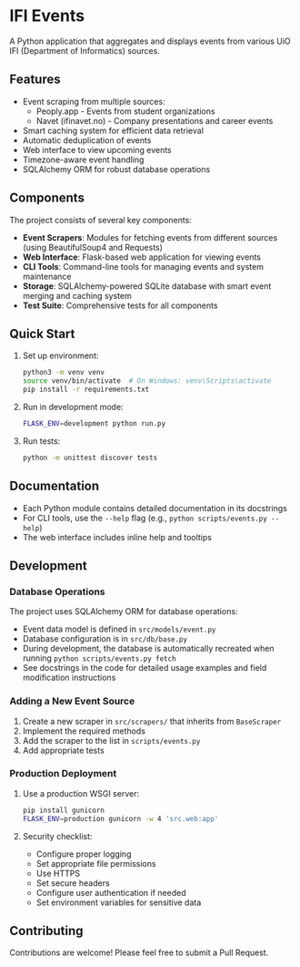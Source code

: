 # IFI Events

A Python application that aggregates and displays events from various UiO IFI (Department of Informatics) sources.

## Features

- Event scraping from multiple sources:
  - Peoply.app - Events from student organizations
  - Navet (ifinavet.no) - Company presentations and career events
- Smart caching system for efficient data retrieval
- Automatic deduplication of events
- Web interface to view upcoming events
- Timezone-aware event handling
- SQLAlchemy ORM for robust database operations

## Components

The project consists of several key components:

- **Event Scrapers**: Modules for fetching events from different sources (using BeautifulSoup4 and Requests)
- **Web Interface**: Flask-based web application for viewing events
- **CLI Tools**: Command-line tools for managing events and system maintenance
- **Storage**: SQLAlchemy-powered SQLite database with smart event merging and caching system
- **Test Suite**: Comprehensive tests for all components

## Quick Start

1. Set up environment:
   ```bash
   python3 -m venv venv
   source venv/bin/activate  # On Windows: venv\Scripts\activate
   pip install -r requirements.txt
   ```

2. Run in development mode:
   ```bash
   FLASK_ENV=development python run.py
   ```

3. Run tests:
   ```bash
   python -m unittest discover tests
   ```

## Documentation

- Each Python module contains detailed documentation in its docstrings
- For CLI tools, use the `--help` flag (e.g., `python scripts/events.py --help`)
- The web interface includes inline help and tooltips

## Development

### Database Operations

The project uses SQLAlchemy ORM for database operations:

- Event data model is defined in `src/models/event.py`
- Database configuration is in `src/db/base.py`
- During development, the database is automatically recreated when running `python scripts/events.py fetch`
- See docstrings in the code for detailed usage examples and field modification instructions

### Adding a New Event Source

1. Create a new scraper in `src/scrapers/` that inherits from `BaseScraper`
2. Implement the required methods
3. Add the scraper to the list in `scripts/events.py`
4. Add appropriate tests

### Production Deployment

1. Use a production WSGI server:
   ```bash
   pip install gunicorn
   FLASK_ENV=production gunicorn -w 4 'src.web:app'
   ```

2. Security checklist:
   - Configure proper logging
   - Set appropriate file permissions
   - Use HTTPS
   - Set secure headers
   - Configure user authentication if needed
   - Set environment variables for sensitive data

## Contributing

Contributions are welcome! Please feel free to submit a Pull Request. 